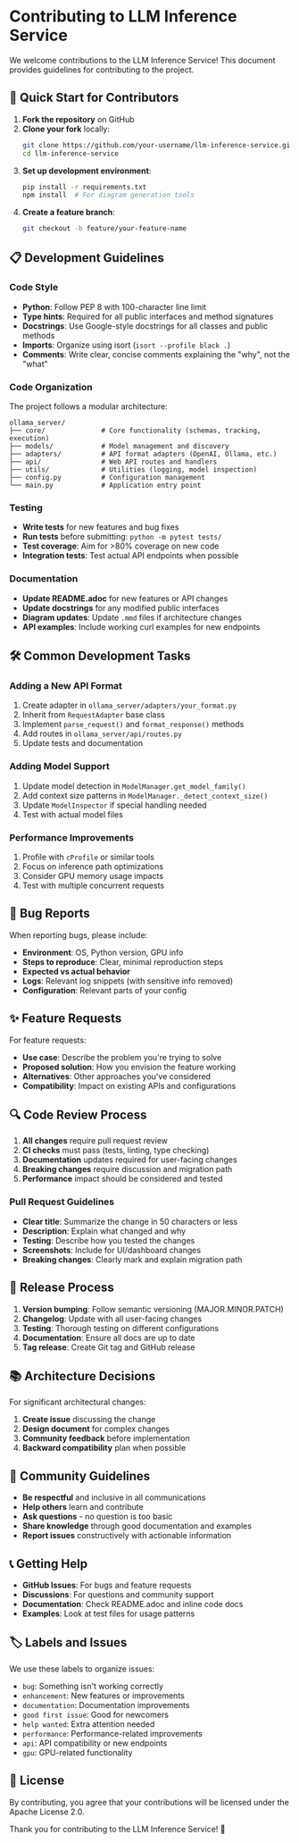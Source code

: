 # Contributing to LLM Inference Service

We welcome contributions to the LLM Inference Service! This document provides guidelines for contributing to the project.

## 🚀 Quick Start for Contributors

1. **Fork the repository** on GitHub
2. **Clone your fork** locally:
   ```bash
   git clone https://github.com/your-username/llm-inference-service.git
   cd llm-inference-service
   ```
3. **Set up development environment**:
   ```bash
   pip install -r requirements.txt
   npm install  # For diagram generation tools
   ```
4. **Create a feature branch**:
   ```bash
   git checkout -b feature/your-feature-name
   ```

## 📋 Development Guidelines

### Code Style

- **Python**: Follow PEP 8 with 100-character line limit
- **Type hints**: Required for all public interfaces and method signatures
- **Docstrings**: Use Google-style docstrings for all classes and public methods
- **Imports**: Organize using isort (`isort --profile black .`)
- **Comments**: Write clear, concise comments explaining the "why", not the "what"

### Code Organization

The project follows a modular architecture:

```
ollama_server/
├── core/              # Core functionality (schemas, tracking, execution)
├── models/            # Model management and discovery
├── adapters/          # API format adapters (OpenAI, Ollama, etc.)
├── api/               # Web API routes and handlers
├── utils/             # Utilities (logging, model inspection)
├── config.py          # Configuration management
└── main.py            # Application entry point
```

### Testing

- **Write tests** for new features and bug fixes
- **Run tests** before submitting: `python -m pytest tests/`
- **Test coverage**: Aim for >80% coverage on new code
- **Integration tests**: Test actual API endpoints when possible

### Documentation

- **Update README.adoc** for new features or API changes
- **Update docstrings** for any modified public interfaces
- **Diagram updates**: Update `.mmd` files if architecture changes
- **API examples**: Include working curl examples for new endpoints

## 🛠️ Common Development Tasks

### Adding a New API Format

1. Create adapter in `ollama_server/adapters/your_format.py`
2. Inherit from `RequestAdapter` base class
3. Implement `parse_request()` and `format_response()` methods
4. Add routes in `ollama_server/api/routes.py`
5. Update tests and documentation

### Adding Model Support

1. Update model detection in `ModelManager.get_model_family()`
2. Add context size patterns in `ModelManager._detect_context_size()`
3. Update `ModelInspector` if special handling needed
4. Test with actual model files

### Performance Improvements

1. Profile with `cProfile` or similar tools
2. Focus on inference path optimizations
3. Consider GPU memory usage impacts
4. Test with multiple concurrent requests

## 🐛 Bug Reports

When reporting bugs, please include:

- **Environment**: OS, Python version, GPU info
- **Steps to reproduce**: Clear, minimal reproduction steps
- **Expected vs actual behavior**
- **Logs**: Relevant log snippets (with sensitive info removed)
- **Configuration**: Relevant parts of your config

## ✨ Feature Requests

For feature requests:

- **Use case**: Describe the problem you're trying to solve
- **Proposed solution**: How you envision the feature working
- **Alternatives**: Other approaches you've considered
- **Compatibility**: Impact on existing APIs and configurations

## 🔍 Code Review Process

1. **All changes** require pull request review
2. **CI checks** must pass (tests, linting, type checking)
3. **Documentation** updates required for user-facing changes
4. **Breaking changes** require discussion and migration path
5. **Performance** impact should be considered and tested

### Pull Request Guidelines

- **Clear title**: Summarize the change in 50 characters or less
- **Description**: Explain what changed and why
- **Testing**: Describe how you tested the changes
- **Screenshots**: Include for UI/dashboard changes
- **Breaking changes**: Clearly mark and explain migration path

## 🚀 Release Process

1. **Version bumping**: Follow semantic versioning (MAJOR.MINOR.PATCH)
2. **Changelog**: Update with all user-facing changes
3. **Testing**: Thorough testing on different configurations
4. **Documentation**: Ensure all docs are up to date
5. **Tag release**: Create Git tag and GitHub release

## 📚 Architecture Decisions

For significant architectural changes:

1. **Create issue** discussing the change
2. **Design document** for complex changes
3. **Community feedback** before implementation
4. **Backward compatibility** plan when possible

## 🤝 Community Guidelines

- **Be respectful** and inclusive in all communications
- **Help others** learn and contribute
- **Ask questions** - no question is too basic
- **Share knowledge** through good documentation and examples
- **Report issues** constructively with actionable information

## 📞 Getting Help

- **GitHub Issues**: For bugs and feature requests
- **Discussions**: For questions and community support
- **Documentation**: Check README.adoc and inline code docs
- **Examples**: Look at test files for usage patterns

## 🏷️ Labels and Issues

We use these labels to organize issues:

- `bug`: Something isn't working correctly
- `enhancement`: New features or improvements
- `documentation`: Documentation improvements
- `good first issue`: Good for newcomers
- `help wanted`: Extra attention needed
- `performance`: Performance-related improvements
- `api`: API compatibility or new endpoints
- `gpu`: GPU-related functionality

## 📄 License

By contributing, you agree that your contributions will be licensed under the Apache License 2.0.

Thank you for contributing to the LLM Inference Service! 🎉